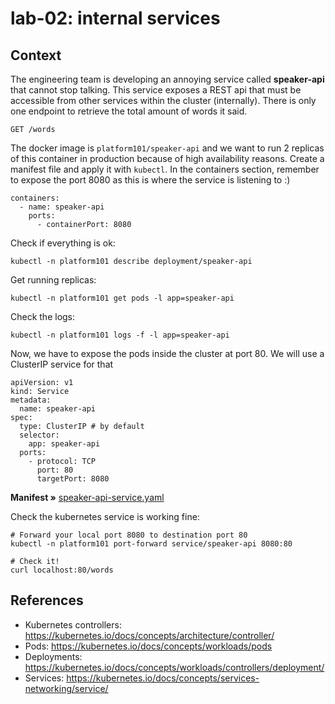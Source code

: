 # lab-02: internal services

## Context

The engineering team is developing an annoying service called **speaker-api** that cannot stop talking. This service exposes a REST api that must be accessible from other services within the cluster (internally). There is only one endpoint to retrieve the total amount of words it said.

```
GET /words
```

The docker image is `platform101/speaker-api` and we want to run 2 replicas of this container in production because of high availability reasons. Create a manifest file and apply it with `kubectl`. In the containers section, remember to expose the port 8080 as this is where the service is listening to :)
```
containers:
  - name: speaker-api
    ports:
      - containerPort: 8080
```

Check if everything is ok:
```
kubectl -n platform101 describe deployment/speaker-api
```

Get running replicas:
```
kubectl -n platform101 get pods -l app=speaker-api

```

Check the logs:
```
kubectl -n platform101 logs -f -l app=speaker-api
```

Now, we have to expose the pods inside the cluster at port 80. We will use a ClusterIP service for that

```
apiVersion: v1
kind: Service
metadata:
  name: speaker-api
spec:
  type: ClusterIP # by default
  selector:
    app: speaker-api
  ports:
    - protocol: TCP
      port: 80
      targetPort: 8080
```
**Manifest »** [speaker-api-service.yaml](./resources/speaker-api-service.yaml)

Check the kubernetes service is working fine:
```
# Forward your local port 8080 to destination port 80
kubectl -n platform101 port-forward service/speaker-api 8080:80

# Check it!
curl localhost:80/words
```

## References
- Kubernetes controllers: https://kubernetes.io/docs/concepts/architecture/controller/
- Pods: https://kubernetes.io/docs/concepts/workloads/pods
- Deployments: https://kubernetes.io/docs/concepts/workloads/controllers/deployment/
- Services: https://kubernetes.io/docs/concepts/services-networking/service/
